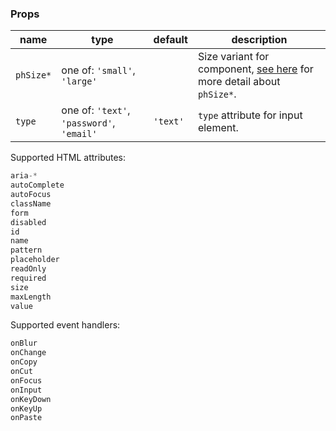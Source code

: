 ### Props

| name | type | default | description |
| ---- | ---- | ------- | ----------- |
| `phSize*` | one of: `'small'`, `'large'` | | Size variant for component, [see here](/docs/component-conventions/#phSize/) for more detail about `phSize*`.
| `type` | one of: `'text'`, `'password'`, `'email'` | `'text'` | `type` attribute for input element.

Supported HTML attributes:
```javascript
aria-*
autoComplete
autoFocus
className
form
disabled
id
name
pattern
placeholder
readOnly
required
size
maxLength
value
```

Supported event handlers:
```javascript
onBlur
onChange
onCopy
onCut
onFocus
onInput
onKeyDown
onKeyUp
onPaste
```
